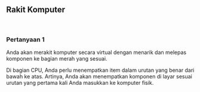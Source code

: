 ## Rakit Komputer

<br>

### Pertanyaan 1

Anda akan merakit komputer secara virtual dengan menarik dan melepas komponen ke bagian merah yang sesuai.

Di bagian CPU, Anda perlu menempatkan item dalam urutan yang benar dari bawah ke atas. Artinya, Anda akan menempatkan komponen di layar sesuai urutan yang pertama kali Anda masukkan ke komputer fisik.

